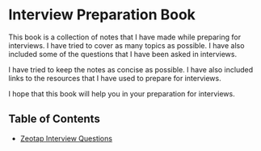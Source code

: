 # Interview Preparation Book 

This book is a collection of notes that I have made while preparing for interviews. I have tried to cover as many topics as possible. I have also included some of the questions that I have been asked in interviews.

I have tried to keep the notes as concise as possible. I have also included links to the resources that I have used to prepare for interviews.

I hope that this book will help you in your preparation for interviews.

## Table of Contents
- [Zeotap Interview Questions](zeotap.md)